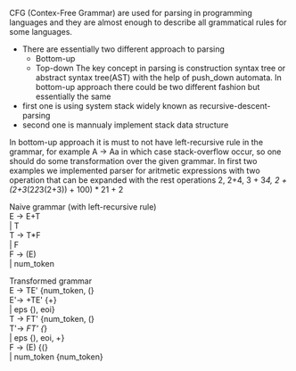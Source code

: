 CFG (Contex-Free Grammar) are used for parsing in programming languages and they are almost enough to describe all grammatical rules for some languages.
  - There are essentially two different approach to parsing
      - Bottom-up
      - Top-down
The key concept in parsing is construction syntax tree or abstract syntax tree(AST) with the help of push_down automata.
In bottom-up approach there could be two different fashion but essentially the same
  - first one is using system stack widely known as recursive-descent-parsing
  - second one is mannualy implement stack data structure

In bottom-up approach it is must to not have left-recursive rule in the grammar, for example A -> Aa in which case stack-overflow
occur, so one should do some transformation over the given grammar.
In first two examples we implemented parser for aritmetic expressions with two operation that can be expanded with the rest operations
2, 2+4, 3 + 3*4, 2 + (2+3*(2*2*3(2+3)) + 100) * 21 + 2

Naive grammar (with left-recursive rule)<br>
  E ->  E+T<br> 
        | T<br>
  T ->  T*F<br>
      | F<br>
  F ->  (E)<br>
      | num_token<br>

Transformed grammar <br>
  E ->  TE'	  {num_token, (}<br>
  E'->  +TE'	  {+}<br>
      | eps	  {), eoi}<br>
  T ->  FT'	  {num_token, (}<br>
  T'->  *FT'	  {*}<br>
      | eps	  {), eoi, +}<br>
  F ->  (E)	  {(}<br>
      | num_token	  {num_token}<br>
    
